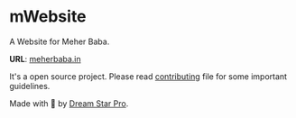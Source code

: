 # mWebsite
A Website for Meher Baba.

__URL__: [meherbaba.in](http://www.meherbaba.in)

It's a open source project. Please read [contributing](https://github.com/DreamStarPro/mWebsite/blob/master/CONTRIBUTING.md) file for some important guidelines. 

Made with :blue_heart: by [Dream Star Pro](http://www.dreamstar.pro).
